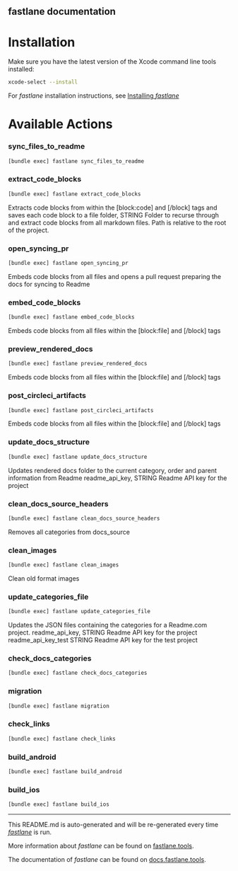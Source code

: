 fastlane documentation
----

# Installation

Make sure you have the latest version of the Xcode command line tools installed:

```sh
xcode-select --install
```

For _fastlane_ installation instructions, see [Installing _fastlane_](https://docs.fastlane.tools/#installing-fastlane)

# Available Actions

### sync_files_to_readme

```sh
[bundle exec] fastlane sync_files_to_readme
```



### extract_code_blocks

```sh
[bundle exec] fastlane extract_code_blocks
```

Extracts code blocks from within the [block:code] and [/block] tags and saves each code block to a file
folder, STRING Folder to recurse through and extract code blocks from all markdown files. Path is relative to the root of the project.


### open_syncing_pr

```sh
[bundle exec] fastlane open_syncing_pr
```

Embeds code blocks from all files and opens a pull request preparing the docs for syncing to Readme


### embed_code_blocks

```sh
[bundle exec] fastlane embed_code_blocks
```

Embeds code blocks from all files within the [block:file] and [/block] tags

### preview_rendered_docs

```sh
[bundle exec] fastlane preview_rendered_docs
```

Embeds code blocks from all files within the [block:file] and [/block] tags

### post_circleci_artifacts

```sh
[bundle exec] fastlane post_circleci_artifacts
```

Embeds code blocks from all files within the [block:file] and [/block] tags

### update_docs_structure

```sh
[bundle exec] fastlane update_docs_structure
```

Updates rendered docs folder to the current category, order and parent information from Readme
readme_api_key, STRING Readme API key for the project


### clean_docs_source_headers

```sh
[bundle exec] fastlane clean_docs_source_headers
```

Removes all categories from docs_source


### clean_images

```sh
[bundle exec] fastlane clean_images
```

Clean old format images


### update_categories_file

```sh
[bundle exec] fastlane update_categories_file
```

Updates the JSON files containing the categories for a Readme.com project.
readme_api_key, STRING Readme API key for the project
readme_api_key_test STRING Readme API key for the test project


### check_docs_categories

```sh
[bundle exec] fastlane check_docs_categories
```



### migration

```sh
[bundle exec] fastlane migration
```



### check_links

```sh
[bundle exec] fastlane check_links
```



### build_android

```sh
[bundle exec] fastlane build_android
```



### build_ios

```sh
[bundle exec] fastlane build_ios
```



----

This README.md is auto-generated and will be re-generated every time [_fastlane_](https://fastlane.tools) is run.

More information about _fastlane_ can be found on [fastlane.tools](https://fastlane.tools).

The documentation of _fastlane_ can be found on [docs.fastlane.tools](https://docs.fastlane.tools).
